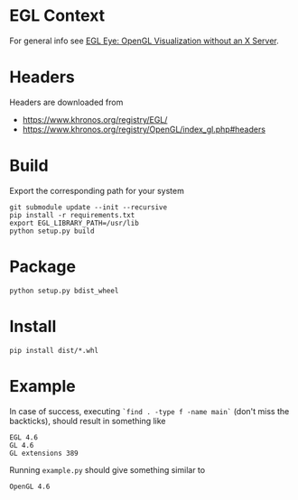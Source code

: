 # EGL Context
For general info see [EGL Eye: OpenGL Visualization without an X Server](https://devblogs.nvidia.com/egl-eye-opengl-visualization-without-x-server/).

# Headers
Headers are downloaded from
 * https://www.khronos.org/registry/EGL/
 * https://www.khronos.org/registry/OpenGL/index_gl.php#headers

# Build
Export the corresponding path for your system
```
git submodule update --init --recursive
pip install -r requirements.txt
export EGL_LIBRARY_PATH=/usr/lib
python setup.py build
```
# Package
```
python setup.py bdist_wheel
```
# Install
```
pip install dist/*.whl
```
# Example
In case of success, executing `` `find . -type f -name main` ``
(don't miss the backticks), should result in something like
```
EGL 4.6
GL 4.6
GL extensions 389
```
Running `example.py` should give something similar to
```
OpenGL 4.6
```